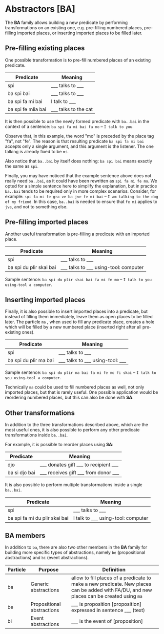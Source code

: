 # Abstractors [BA]

The **BA** family allows building a new predicate by performing transformations on an existing one, e.g. pre-filling numbered places, pre-filling imported places, or inserting imported places to be filled later.

## Pre-filling existing places

One possible transformation is to pre-fill numbered places of an existing predicate.

|Predicate         |Meaning              |
|------------------|---------------------|
|spi               | ___ talks to ___    |
|ba spi bai        | ___ talks to ___    |
|ba spi fa mi bai  | I talk to ___       |
|ba spi fe mlia bai| ___ talks to the cat|

It is then possible to use the newly formed predicate with ``ba..bai`` in the context of a sentence:
``ba spi fa mi bai fa mo`` &ndash; ``I talk to you``.

Observe that, in this example, the word "mo" is preceded by the place tag "fa", not "fe".
The reason is that resulting predicate ``ba spi fa mi bai`` accepts only a single argument, and this argument is the listener.
The one talking is already fixed to be ``mi``.

Also notice that ``ba..bai`` by itself does nothing: ``ba spi bai`` means exactly the same as ``spi``.

Finally, you may have noticed that the example sentence above does not really need ``ba..bai``, as it could have been rewritten as ``spi fa mi fe mo``.
We opted for a simple sentence here to simplify the explanation, but in practice ``ba..bai`` tends to be required only in more complex scenarios.
Consider, for example: ``spi fa mi fe gra ve ba jve fe mi bai`` &ndash; ``I am talking to the dog of my friend``.
In this case, ``ba..bai`` is needed to ensure that ``fe mi`` applies to ``jve``, and not to something else.

## Pre-filling imported places

Another useful transformation is pre-filling a predicate with an imported place.

|Predicate                |Meaning                                 |
|-------------------------|----------------------------------------|
|spi                      | ___ talks to ___                       |
|ba spi du plir skai bai  | ___ talks to ___ using-tool: computer  |

Sample sentence:
``ba spi du plir skai bai fa mi fe mo`` &ndash; ``I talk to you using-tool a computer``.

## Inserting imported places

Finally, it is also possible to insert imported places into a predicate, but instead of filling them immediately, leave them as open places to be filled later.
The particle `ma` , when used to fill any predicate place, creates a hole which will be filled by a new numbered place (inserted right after all pre-existing ones).

|Predicate                |Meaning                                 |
|-------------------------|----------------------------------------|
|spi                      | ___ talks to ___                       |
|ba spi du plir ma bai    | ___ talks to ___ using-tool: ___       |

Sample sentence:
``ba spi du plir ma bai fa mi fe mo fi skai`` &ndash; ``I talk to you using-tool a computer``.

Technically `ma` could be used to fill numbered places as well, not only imported places, but that is rarely useful.
One possible application would be reordering numbered places, but this can also be done with **SA**.

## Other transformations

In addition to the three transformations described above, which are the most useful ones, it is also possible to perform any other predicate transformations inside ``ba..bai``.

For example, it is possible to reorder places using **SA**:

|Predicate                |Meaning                                  |
|-------------------------|-----------------------------------------|
|djo                      | ___ donates gift ___ to recipient ___   |
|ba si djo bai            | ___ receives gift ___ from donor ___    |

It is also possible to perform multiple transformations inside a single ``ba..bai``.

|Predicate                      |Meaning                                 |
|-------------------------------|----------------------------------------|
|spi                            | ___ talks to ___                       |
|ba spi fa mi du plir skai bai  | I talk to ___ using-tool: computer     |

## BA members

In addition to ``ba``, there are also two other members in the **BA** family for building more specific types of abstractions, namely `be` (propositional abstractions) and `bi` (event abstractions).

<!-- TODO: explain -->

| Particle     | Purpose                             | Definition |
|--------------|-------------------------------------|------------|
| ba           | Generic abstractions       | allow to fill places of a predicate to make a new predicate. New places can be added with FA/DU, and new places can be created using ``ma`` |
| be           | Propositional abstractions | ___ is proposition [proposition] expressed in sentence ___ (text) |
| bi           | Event abstractions         | ___ is the event of [proposition]                                 |

<!-- TODO: [jqueiroz] Optional section -- Computer scientist's view: lambda functions -->
